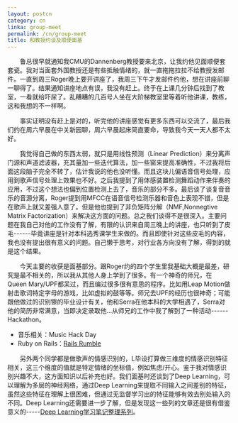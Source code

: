 ```yaml
---
layout: postcn
category: cn
linka: group-meet
permalink: /cn/group-meet
title: 和教授约谈及顺便面基
---
```


&#8195;&#8195;鲁总很早就通知我CMU的Dannenberg教授要来北京，让我约他见面顺便套套瓷。我对当面套外国教授还是有些抵触情绪的，就一直拖拖拉拉不给教授发邮件。一直到周三Roger晚上要开讲座了，我周三下午才发邮件约他，想在讲座前聊一聊得了。结果通知讲座地点有误，我没有赶上。终于在上课几分钟后找到了教室，一看就给吓尿了。乱糟糟的几百号人坐在大阶梯教室里等着听他讲课，教练，这和我想的不一样啊。

&#8195;&#8195;事实证明没有赶上是对的，听完他的讲座感觉有更多东西可以交流了，最后我们约在周六早晨在中关新园聊，周六早晨起床简直要命，导致我今天一天人都不太好。

&#8195;&#8195;我觉得自己做的东西太弱，就只是用线性预测（Linear Prediction）来分离声门源和声道滤波器，充其量加一些迭代算法，加一些窗来提高准确性，不过我将后面这段脑子完全不转了，估计我说的他也没听懂。而且这块儿偏语音信号处理，应用到歌声信号处理上效果也不好。之后我提到了用体感装置检测舞蹈动作来伴奏的应用，不过这个想法也偏到位置检测上去了，音乐的部分不多。最后谈了谈复音音乐的音源分离，Roger提到用MFCC在语音信号检测乐器和音色上表现不错，但是在歌声上就又差强人意了。但是他也提到了非负矩阵分解（NMF,Nonnegtive Matrix Factorization）来解决这方面的问题。总之我们谈得不是很深入。主要问题在我自己对他的工作没有了解，有限的认识来自周三晚上的讲座，也只听到了皮毛------毕竟讲座是针对本科选秀课学生来做的。而且即使针对这些皮毛的内容，我也没有提出很有意义的问题。自己懒于思考，对行业各方向没有了解，得到的就是这个结果。

&#8195;&#8195;今天主要的收获是面基部分。跟Roger约的四个学生里我基础大概是最差，研究是最不相关的，所以我从其他人身上学到了很多。有一个神奇的师兄，在Queen Mary/UPF都呆过，而且编过很多很有意思的程序。比如用Leap Motion做射击歌词特定字母的游戏，比如虚拟的鼓等等。师兄去UPF的经历也很神奇；可能跟他做过的识别镲的毕业设计有关，他和Serra在他本科的大学相遇了，Serra对他的简历非常满意，当即决定录取他...从师兄的工作中我了解到了一种活动------Hackathon。

- 音乐相关：Music Hack Day
- Ruby on Rails：[Rails Rumble](http://musicianguide.cn/inventory-2013-rails-rumble-match-in-the-twelve-models-excellent-music-applications/)

&#8195;&#8195;另外两个同学都是做歌声的情感识别的，L毕设打算做三维度的情感识别特征相关，这三个维度的值就是特定情绪的坐标值，例如焦虑/开心。鉴于我对情感识别兴趣不大，这方面知识以后补充也好。我们面基时还谈到了Deep Learning，可以理解为多层的神经网络，通过Deep Learning来提取不同输入之间差别的特征，虽然这些特征在理解上很困难，但通过无监督学习出的特征能够有效去别处输入的不同。Deep Learning还需要进一步了解，但是发现这一些列的文章还是很有借鉴意义的-----[Deep Learning学习笔记整理系列](http://blog.csdn.net/zouxy09/article/details/8775360)。
